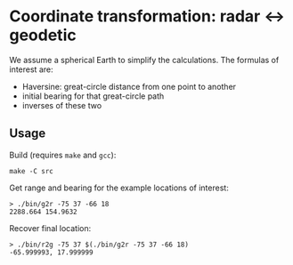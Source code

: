 # Coordinate transformation: radar ↔ geodetic

We assume a spherical Earth to simplify the calculations.
The formulas of interest are:

* Haversine: great-circle distance from one point to another
* initial bearing for that great-circle path
* inverses of these two

## Usage

Build (requires `make` and `gcc`):

```
make -C src
```

Get range and bearing for the example locations of interest:

```
> ./bin/g2r -75 37 -66 18
2288.664 154.9632
```

Recover final location:

```
> ./bin/r2g -75 37 $(./bin/g2r -75 37 -66 18)
-65.999993, 17.999999
```
